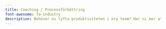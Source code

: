```yaml
---
title: Coaching / Processförbättring
font-awesome: fa-industry
description: Behöver ni lyfta produktiviteten i era team? Har ni mer att ge men inte vet hur ni ska ta er till nästa nivå? Micael Carlstedt Consulting genomför konsultation och screening av processer och föreslår förbättringar och står även för genomförandet av förbättringarna.
---
```

